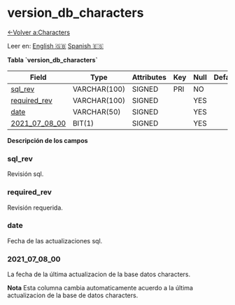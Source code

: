 ﻿# version\_db\_characters

[<-Volver a:Characters](database-characters.md)

Leer en: [English :gb:](../version_db_characters) [Spanish :es:](version_db_characters)

**Tabla \`version\_db\_characters\`**

| Field              | Type         | Attributes | Key | Null | Default | Extra | Comment |
| ------------------ | ------------ | ---------- | --- | ---- | ------- | ----- | ------- |
| [sql_rev][1]       | VARCHAR(100) | SIGNED     | PRI | NO   |         |       |         |
| [required_rev][2]  | VARCHAR(100) | SIGNED     |     | YES  |         |       |         |
| [date][3]          | VARCHAR(50)  | SIGNED     |     | YES  |         |       |         |
| [2021_07_08_00][4] | BIT(1)       | SIGNED     |     | YES  |         |       |         |

[1]: #sqlrev
[2]: #requiredrev
[3]: #date
[4]: #2021070800

**Descripción de los campos**

### sql\_rev

Revisión sql.

### required\_rev

Revisión requerida.

### date 

Fecha de las actualizaciones sql.

### 2021\_07\_08\_00

La fecha de la última actualizacion de la base datos characters.

**Nota** Esta columna cambia automaticamente acuerdo a la última actualizacion de la base de datos characters.

